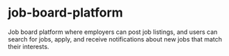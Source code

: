 # job-board-platform
Job board platform where employers can post job listings, and users can search for jobs, apply, and receive notifications about new jobs that match their interests.
